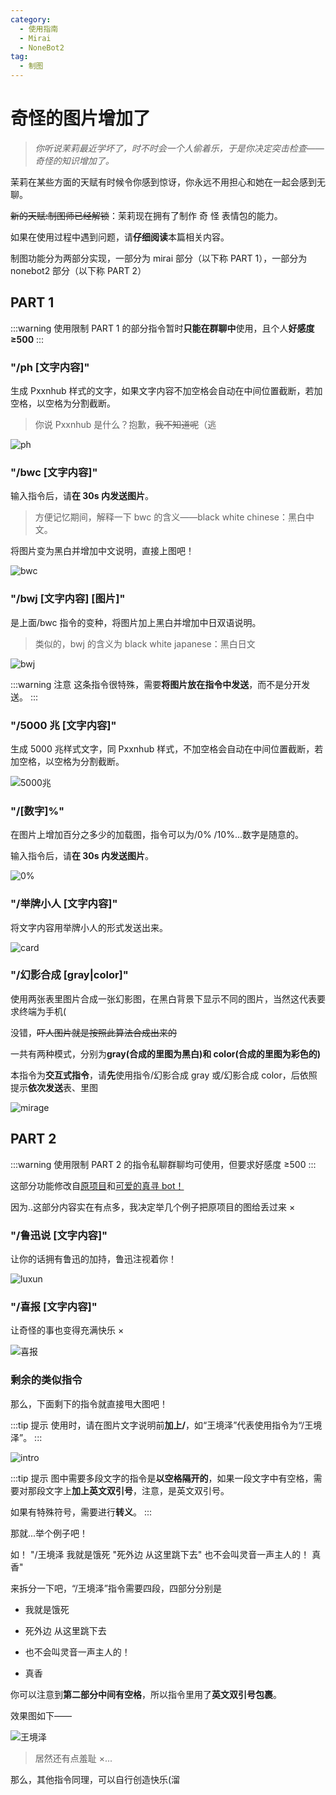 ```yaml
---
category:
  - 使用指南
  - Mirai
  - NoneBot2
tag:
  - 制图
---
```


# 奇怪的图片增加了

> _你听说茉莉最近学坏了，时不时会一个人偷着乐，于是你决定突击检查——奇怪的知识增加了。_

茉莉在某些方面的天赋有时候令你感到惊讶，你永远不用担心和她在一起会感到无聊。

~~新的天赋:制图师已经解锁~~：茉莉现在拥有了制作 奇 怪 表情包的能力。

如果在使用过程中遇到问题，请**仔细阅读**本篇相关内容。

制图功能分为两部分实现，一部分为 mirai 部分（以下称 PART 1），一部分为 nonebot2 部分（以下称 PART 2）

## PART 1

:::warning 使用限制
PART 1 的部分指令暂时**只能在群聊中**使用，且个人**好感度 ≥500**
:::

### "/ph [文字内容]"

生成 Pxxnhub 样式的文字，如果文字内容不加空格会自动在中间位置截断，若加空格，以空格为分割截断。

> 你说 Pxxnhub 是什么？抱歉，~~我不知道呢~~（逃

![ph](../../makepic/ph.png)

### "/bwc [文字内容]"

输入指令后，请**在 30s 内发送图片**。

> 方便记忆期间，解释一下 bwc 的含义——black white chinese：黑白中文。

将图片变为黑白并增加中文说明，直接上图吧！

![bwc](../../makepic/bwc.png)

### "/bwj [文字内容] [图片]"

是上面/bwc 指令的变种，将图片加上黑白并增加中日双语说明。

> 类似的，bwj 的含义为 black white japanese：黑白日文

![bwj](../../makepic/bwj.png)

:::warning 注意
这条指令很特殊，需要**将图片放在指令中发送**，而不是分开发送。
:::

### "/5000 兆 [文字内容]"

生成 5000 兆样式文字，同 Pxxnhub 样式，不加空格会自动在中间位置截断，若加空格，以空格为分割截断。

![5000兆](../../makepic/5000.png)

### "/[数字]%"

在图片上增加百分之多少的加载图，指令可以为/0% /10%...数字是随意的。

输入指令后，请**在 30s 内发送图片**。

![0%](../../makepic/0.png)

### "/举牌小人 [文字内容]"

将文字内容用举牌小人的形式发送出来。

![card](../../makepic/card.png)

### "/幻影合成 [gray|color]"

使用两张表里图片合成一张幻影图，在黑白背景下显示不同的图片，当然这代表要求终端为手机(

没错，~~吓人图片就是按照此算法合成出来的~~

一共有两种模式，分别为**gray(合成的里图为黑白)和 color(合成的里图为彩色的)**

本指令为**交互式指令**，请**先**使用指令/幻影合成 gray 或/幻影合成 color，后依照提示**依次发送**表、里图

![mirage](../../makepic/mirage.jpg)

## PART 2

:::warning 使用限制
PART 2 的指令私聊群聊均可使用，但要求好感度 ≥500
:::

这部分功能修改自[原项目](https://github.com/noneplugin/nonebot-plugin-memes)和[可爱的真寻 bot！](https://github.com/HibiKier/zhenxun_bot)

因为..这部分内容实在有点多，我决定举几个例子把原项目的图给丢过来 ×

### "/鲁迅说 [文字内容]"

让你的话拥有鲁迅的加持，鲁迅注视着你！

![luxun](../../makepic/luxun.png)

### "/喜报 [文字内容]"

让奇怪的事也变得充满快乐 ×

![喜报](../../makepic/xibao.png)

### 剩余的类似指令

那么，下面剩下的指令就直接甩大图吧！

:::tip 提示
使用时，请在图片文字说明前**加上/**，如“王境泽”代表使用指令为“/王境泽”。
:::

![intro](../../makepic/intro.jpg)

:::tip 提示
图中需要多段文字的指令是**以空格隔开的**，如果一段文字中有空格，需要对那段文字上**加上英文双引号**，注意，是英文双引号。

如果有特殊符号，需要进行**转义**。
:::

那就...举个例子吧！

如！ "/王境泽 我就是饿死 "死外边 从这里跳下去" 也不会叫灵音一声主人的！ 真香"

来拆分一下吧，“/王境泽”指令需要四段，四部分分别是

- 我就是饿死

- 死外边 从这里跳下去

- 也不会叫灵音一声主人的！

- 真香

你可以注意到**第二部分中间有空格**，所以指令里用了**英文双引号包裹**。

效果图如下——

![王境泽](../../makepic/wjz.gif)

> 居然还有点羞耻 ×...

那么，其他指令同理，可以自行创造快乐(溜
